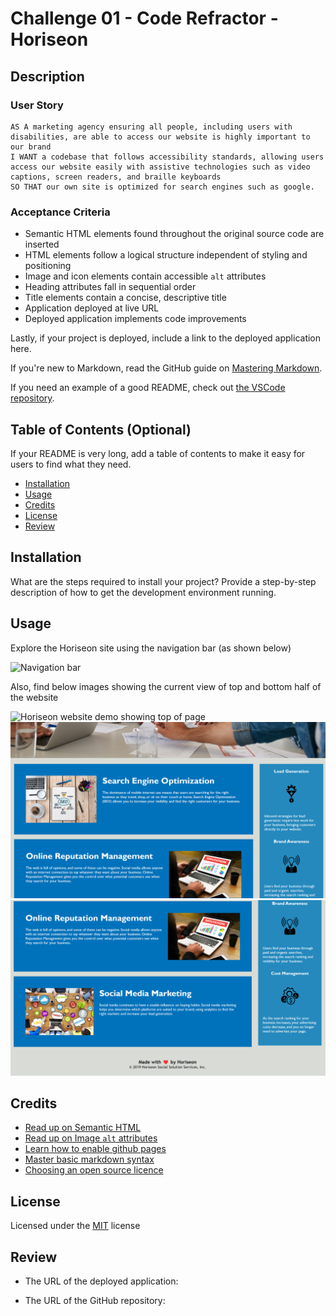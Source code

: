 # Challenge 01 - Code Refractor - Horiseon

## Description 

### User Story

```
AS A marketing agency ensuring all people, including users with disabilities, are able to access our website is highly important to our brand
I WANT a codebase that follows accessibility standards, allowing users access our website easily with assistive technologies such as video captions, screen readers, and braille keyboards
SO THAT our own site is optimized for search engines such as google.
```

### Acceptance Criteria

* Semantic HTML elements found throughout the original source code are inserted
* HTML elements follow a logical structure independent of styling and positioning
* Image and icon elements contain accessible `alt` attributes
* Heading attributes fall in sequential order
* Title elements contain a concise, descriptive title
* Application deployed at live URL
* Deployed application implements code improvements

Lastly, if your project is deployed, include a link to the deployed application here.

If you're new to Markdown, read the GitHub guide on [Mastering Markdown](https://guides.github.com/features/mastering-markdown/).

If you need an example of a good README, check out [the VSCode repository](https://github.com/microsoft/vscode).


## Table of Contents (Optional)

If your README is very long, add a table of contents to make it easy for users to find what they need.

* [Installation](#installation)
* [Usage](#usage)
* [Credits](#credits)
* [License](#license)
* [Review](#review)


## Installation

What are the steps required to install your project? Provide a step-by-step description of how to get the development environment running.


## Usage 

Explore the Horiseon site using the navigation bar (as shown below)

![Navigation bar](./assets/images/challenge1-demo-01.png)

Also, find below images showing the current view of top and bottom half of the website

![Horiseon website demo showing top of page](./assets/images/challenge1-demo-02.png)
![Horiseon website demo showing middle of page](./assets/images/challenge1-demo-03.png)
![Horiseon website demo showing bottom of page](./assets/images/challenge1-demo-04.png)

## Credits

* [Read up on Semantic HTML](https://www.w3schools.com/html/html5_semantic_elements.asp)
* [Read up on Image `alt` attributes](https://www.w3schools.com/tags/att_img_alt.asp)
* [Learn how to enable github pages](https://www.youtube.com/watch?v=P4Mu1t5rIXg&ab_channel=DanielSullivan)
* [Master basic markdown syntax](https://docs.github.com/en/get-started/writing-on-github/getting-started-with-writing-and-formatting-on-github/basic-writing-and-formatting-syntax)
* [Choosing an open source licence](https://choosealicense.com/)

## License

Licensed under the [MIT](https://choosealicense.com/licenses/mit/) license

## Review

* The URL of the deployed application: 

* The URL of the GitHub repository: 